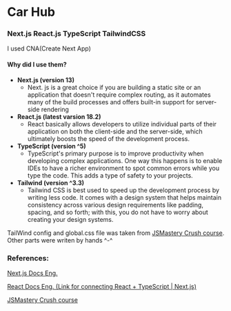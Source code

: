 # Car Hub

### Next.js React.js TypeScript TailwindCSS

I used CNA(Create Next App)

#### Why did I use them?

- **Next.js (version 13)**
  - Next. js is a great choice if you are building a static site or an application that doesn't require complex routing, as it automates many of the build processes and offers built-in support for server-side rendering
- **React.js (latest varsion 18.2)**
  - React basically allows developers to utilize individual parts of their application on both the client-side and the server-side, which ultimately boosts the speed of the development process.
- **TypeScript (version ^5)**
  - TypeScript's primary purpose is to improve productivity when developing complex applications. One way this happens is to enable IDEs to have a richer environment to spot common errors while you type the code. This adds a type of safety to your projects.
- **Tailwind (version ^3.3)**
  - Tailwind CSS is best used to speed up the development process by writing less code. It comes with a design system that helps maintain consistency across various design requirements like padding, spacing, and so forth; with this, you do not have to worry about creating your design systems.

TailWind config and global.css file was taken from [JSMastery Crush course](https://www.youtube.com/watch?v=pUNSHPyVryU). Other parts were writen by hands ^-^

### References:

[Next.js Docs Eng.](https://nextjs.org/docs)

[React Docs Eng. (Link for connecting React + TypeScript | Next.js)](https://react.dev/learn/typescript)

[JSMastery Crush course](https://www.youtube.com/watch?v=pUNSHPyVryU)
